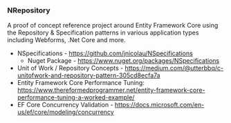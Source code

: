### NRepository

A proof of concept reference project around Entity Framework Core using the Repository & Specification patterns in various application types including Webforms, .Net Core and more.


* NSpecifications - https://github.com/jnicolau/NSpecifications
  * Nuget Package - https://www.nuget.org/packages/NSpecifications
* Unit of Work / Repository Concepts - https://medium.com/@utterbbq/c-unitofwork-and-repository-pattern-305cd8ecfa7a
* Entity Framework Core Performance Tuning: https://www.thereformedprogrammer.net/entity-framework-core-performance-tuning-a-worked-example/
* EF Core Concurrency Validation - https://docs.microsoft.com/en-us/ef/core/modeling/concurrency
